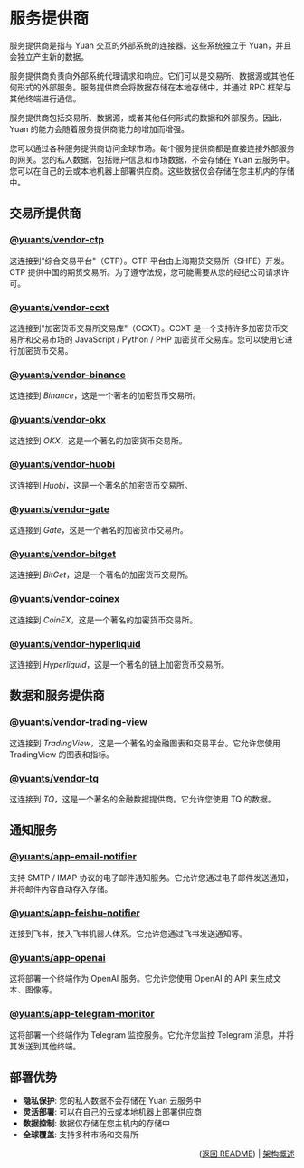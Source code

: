 # 服务提供商

服务提供商是指与 Yuan 交互的外部系统的连接器。这些系统独立于 Yuan，并且会独立产生新的数据。

服务提供商负责向外部系统代理请求和响应。它们可以是交易所、数据源或其他任何形式的外部服务。服务提供商会将数据存储在本地存储中，并通过 RPC 框架与其他终端进行通信。

服务提供商包括交易所、数据源，或者其他任何形式的数据和外部服务。因此，Yuan 的能力会随着服务提供商能力的增加而增强。

您可以通过各种服务提供商访问全球市场。每个服务提供商都是直接连接外部服务的网关。您的私人数据，包括账户信息和市场数据，不会存储在 Yuan 云服务中。您可以在自己的云或本地机器上部署供应商。这些数据仅会存储在您主机内的存储中。

## 交易所提供商

### [@yuants/vendor-ctp](apps/vendor-ctp)

这连接到"综合交易平台"（CTP）。CTP 平台由上海期货交易所（SHFE）开发。CTP 提供中国的期货交易所。为了遵守法规，您可能需要从您的经纪公司请求许可。

### [@yuants/vendor-ccxt](apps/vendor-ccxt)

这连接到"加密货币交易所交易库"（CCXT）。CCXT 是一个支持许多加密货币交易所和交易市场的 JavaScript / Python / PHP 加密货币交易库。您可以使用它进行加密货币交易。

### [@yuants/vendor-binance](apps/vendor-binance)

这连接到 _Binance_，这是一个著名的加密货币交易所。

### [@yuants/vendor-okx](apps/vendor-okx)

这连接到 _OKX_，这是一个著名的加密货币交易所。

### [@yuants/vendor-huobi](apps/vendor-huobi)

这连接到 _Huobi_，这是一个著名的加密货币交易所。

### [@yuants/vendor-gate](apps/vendor-gate)

这连接到 _Gate_，这是一个著名的加密货币交易所。

### [@yuants/vendor-bitget](apps/vendor-bitget)

这连接到 _BitGet_，这是一个著名的加密货币交易所。

### [@yuants/vendor-coinex](apps/vendor-coinex)

这连接到 _CoinEX_，这是一个著名的加密货币交易所。

### [@yuants/vendor-hyperliquid](apps/vendor-hyperliquid)

这连接到 _Hyperliquid_，这是一个著名的链上加密货币交易所。

## 数据和服务提供商

### [@yuants/vendor-trading-view](apps/vendor-trading-view)

这连接到 _TradingView_，这是一个著名的金融图表和交易平台。它允许您使用 TradingView 的图表和指标。

### [@yuants/vendor-tq](apps/vendor-tq)

这连接到 _TQ_，这是一个著名的金融数据提供商。它允许您使用 TQ 的数据。

## 通知服务

### [@yuants/app-email-notifier](apps/email-notifier)

支持 SMTP / IMAP 协议的电子邮件通知服务。它允许您通过电子邮件发送通知，并将邮件内容自动存入存储。

### [@yuants/app-feishu-notifier](apps/feishu-notifier)

连接到飞书，接入飞书机器人体系。它允许您通过飞书发送通知等。

### [@yuants/app-openai](apps/openai)

这将部署一个终端作为 OpenAI 服务。它允许您使用 OpenAI 的 API 来生成文本、图像等。

### [@yuants/app-telegram-monitor](apps/telegram-monitor)

这将部署一个终端作为 Telegram 监控服务。它允许您监控 Telegram 消息，并将其发送到其他终端。

## 部署优势

- **隐私保护**: 您的私人数据不会存储在 Yuan 云服务中
- **灵活部署**: 可以在自己的云或本地机器上部署供应商
- **数据控制**: 数据仅存储在您主机内的存储中
- **全球覆盖**: 支持多种市场和交易所

<p align="right">(<a href="../README.zh-Hans.md">返回 README</a>) | <a href="architecture-overview.md">架构概述</a></p>
